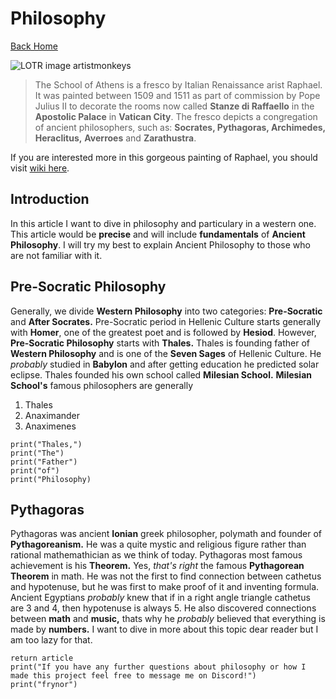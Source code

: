 # Philosophy

[Back Home](/)

![LOTR image artistmonkeys](/images/raphael.png)

> The School of Athens is a fresco by Italian Renaissance arist Raphael. It was painted between 1509 and 1511 as part of commission by Pope Julius II to decorate the rooms now called **Stanze di Raffaello** in the **Apostolic Palace** in **Vatican City**.
> The fresco depicts a congregation of ancient philosophers, such as: **Socrates, Pythagoras, Archimedes, Heraclitus,** **Averroes** and **Zarathustra**.

If you are interested more in this gorgeous painting of Raphael, you should visit [wiki here](https://en.wikipedia.org/wiki/The_School_of_Athens).

## Introduction

In this article I want to dive in philosophy and particulary in a western one. This article would be **precise** and will include **fundamentals** of **Ancient Philosophy**. I will try my best to explain Ancient Philosophy to those who are not familiar with it.

## Pre-Socratic Philosophy

Generally, we divide **Western Philosophy** into two categories: **Pre-Socratic** and **After Socrates.** Pre-Socratic period in Hellenic Culture starts generally with **Homer**, one of the greatest poet and is followed by **Hesiod**. However, **Pre-Socratic Philosophy** starts with **Thales.** Thales is founding father of **Western Philosophy** and is one of the **Seven Sages** of Hellenic Culture. He *probably* studied in **Babylon** and after getting education he predicted solar eclipse. Thales founded his own school called **Milesian School.** **Milesian School's** famous philosophers are generally 

1. Thales 
2. Anaximander
3. Anaximenes

```
print("Thales,")
print("The")
print("Father")
print("of")
print("Philosophy)
```

## Pythagoras

Pythagoras was ancient **Ionian** greek philosopher, polymath and founder of **Pythagoreanism.** He was a quite mystic and religious figure rather than rational mathemathician as we think of today. Pythagoras most famous achievement is his **Theorem.** Yes, *that's right* the famous **Pythagorean Theorem** in math. He was not the first to find connection between cathetus and hypotenuse, but he was first to make proof of it and inventing formula. Ancient Egyptians *probably* knew that if in a right angle triangle cathetus are 3 and 4, then hypotenuse is always 5. He also discovered connections between **math** and **music,** thats why he *probably* believed that everything is made by **numbers.** I want to dive in more about this topic dear reader but I am too lazy for that.

```
return article
print("If you have any further questions about philosophy or how I made this project feel free to message me on Discord!")
print("frynor")
```


